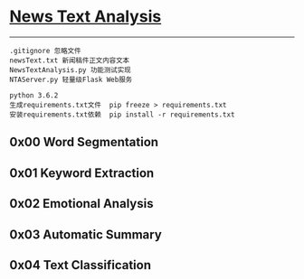 # **[News Text Analysis](https://gitlab.xhszjs.com/data-group/data-platform/news-text-analysis)**
-----

```
.gitignore 忽略文件
newsText.txt 新闻稿件正文内容文本
NewsTextAnalysis.py 功能测试实现
NTAServer.py 轻量级Flask Web服务

python 3.6.2
生成requirements.txt文件  pip freeze > requirements.txt
安装requirements.txt依赖  pip install -r requirements.txt
```

## **0x00 Word Segmentation**
## **0x01 Keyword Extraction**
## **0x02 Emotional Analysis**
## **0x03 Automatic Summary**
## **0x04 Text Classification**
